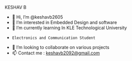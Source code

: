 KESHAV B


- 👋 Hi, I’m @keshavb2605
- 👀 I’m interested in Embedded Design and software
- 🌱 I’m currently learning In KLE Technological University
-     Electronics and Communication Student
- 💞️ I’m looking to collaborate on various projects
- 📫 Contact me : keshavb2092@gmail.com
  

<!---
keshavb2605/keshavb2605 is a ✨ special ✨ repository because its `README.md` (this file) appears on your GitHub profile.
You can click the Preview link to take a look at your changes.
--->
